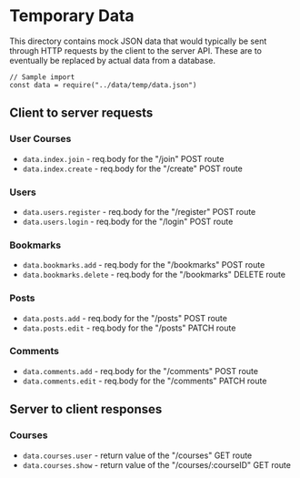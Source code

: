 # Temporary Data

This directory contains mock JSON data that would typically be sent through HTTP requests by the client to the server API. These are to eventually be replaced by actual data from a database.

```
// Sample import
const data = require("../data/temp/data.json")
```

## Client to server requests

### User Courses
- `data.index.join` - req.body for the "/join" POST route
- `data.index.create` - req.body for the "/create" POST route

### Users
- `data.users.register` - req.body for the "/register" POST route
- `data.users.login` - req.body for the "/login" POST route

### Bookmarks
- `data.bookmarks.add` - req.body for the "/bookmarks" POST route
- `data.bookmarks.delete` - req.body for the "/bookmarks" DELETE route

### Posts
- `data.posts.add` - req.body for the "/posts" POST route
- `data.posts.edit` - req.body for the "/posts" PATCH route

### Comments
- `data.comments.add` - req.body for the "/comments" POST route
- `data.comments.edit` - req.body for the "/comments" PATCH route

## Server to client responses

### Courses
- `data.courses.user` - return value of the "/courses" GET route
- `data.courses.show` - return value of the "/courses/:courseID" GET route
